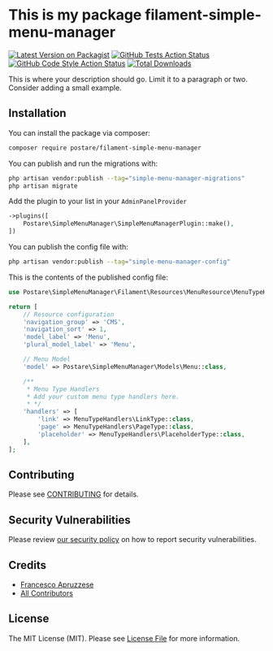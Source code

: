 # This is my package filament-simple-menu-manager

[![Latest Version on Packagist](https://img.shields.io/packagist/v/postare/filament-simple-menu-manager.svg?style=flat-square)](https://packagist.org/packages/postare/filament-simple-menu-manager)
[![GitHub Tests Action Status](https://img.shields.io/github/actions/workflow/status/postare/filament-simple-menu-manager/run-tests.yml?branch=main&label=tests&style=flat-square)](https://github.com/postare/filament-simple-menu-manager/actions?query=workflow%3Arun-tests+branch%3Amain)
[![GitHub Code Style Action Status](https://img.shields.io/github/actions/workflow/status/postare/filament-simple-menu-manager/fix-php-code-styling.yml?branch=main&label=code%20style&style=flat-square)](https://github.com/postare/filament-simple-menu-manager/actions?query=workflow%3A"Fix+PHP+code+styling"+branch%3Amain)
[![Total Downloads](https://img.shields.io/packagist/dt/postare/filament-simple-menu-manager.svg?style=flat-square)](https://packagist.org/packages/postare/filament-simple-menu-manager)

This is where your description should go. Limit it to a paragraph or two. Consider adding a small example.

## Installation

You can install the package via composer:

```bash
composer require postare/filament-simple-menu-manager
```

You can publish and run the migrations with:

```bash
php artisan vendor:publish --tag="simple-menu-manager-migrations"
php artisan migrate
```

Add the plugin to your list in your `AdminPanelProvider`

```php
->plugins([
    Postare\SimpleMenuManager\SimpleMenuManagerPlugin::make(),
])
```

You can publish the config file with:

```bash
php artisan vendor:publish --tag="simple-menu-manager-config"
```

This is the contents of the published config file:

```php
use Postare\SimpleMenuManager\Filament\Resources\MenuResource\MenuTypeHandlers;

return [
    // Resource configuration
    'navigation_group' => 'CMS',
    'navigation_sort' => 1,
    'model_label' => 'Menu',
    'plural_model_label' => 'Menu',

    // Menu Model
    'model' => Postare\SimpleMenuManager\Models\Menu::class,

    /**
     * Menu Type Handlers
     * Add your custom menu type handlers here.
     * */
    'handlers' => [
        'link' => MenuTypeHandlers\LinkType::class,
        'page' => MenuTypeHandlers\PageType::class,
        'placeholder' => MenuTypeHandlers\PlaceholderType::class,
    ],
];
```

## Contributing

Please see [CONTRIBUTING](.github/CONTRIBUTING.md) for details.

## Security Vulnerabilities

Please review [our security policy](../../security/policy) on how to report security vulnerabilities.

## Credits

-   [Francesco Apruzzese](https://github.com/postare)
-   [All Contributors](../../contributors)

## License

The MIT License (MIT). Please see [License File](LICENSE.md) for more information.
